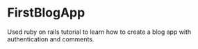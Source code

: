 # FirstBlogApp
Used ruby on rails tutorial to learn how to create a blog app with authentication and comments.
